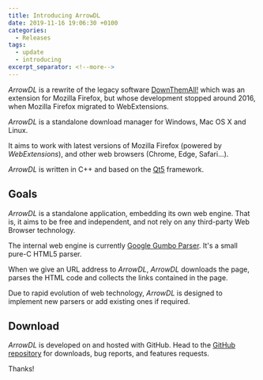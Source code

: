 ```yaml
---
title: Introducing ArrowDL
date: 2019-11-16 19:06:30 +0100
categories:
  - Releases
tags:
  - update
  - introducing
excerpt_separator: <!--more-->
---
```


*ArrowDL* is a rewrite of the legacy software [DownThemAll!](https://en.wikipedia.org/wiki/DownThemAll! "https://en.wikipedia.org/wiki/DownThemAll!") which was an extension for Mozilla Firefox, but whose development stopped around 2016, when Mozilla Firefox migrated to WebExtensions.

*ArrowDL* is a standalone download manager for Windows, Mac OS X and Linux. 


It aims to work with latest versions of Mozilla Firefox (powered by *WebExtensions*), and other web browsers (Chrome, Edge, Safari...). 

<!--more-->

*ArrowDL* is written in C++ and based on the [Qt5](https://www.qt.io/ "https://www.qt.io/") framework.

## Goals

*ArrowDL* is a standalone application, embedding its own web engine. That is, it aims to be free and independent, and not rely on any third-party Web Browser technology.

The internal web engine is currently [Google Gumbo Parser](https://github.com/google/gumbo-parser "https://github.com/google/gumbo-parser"). It's a small pure-C HTML5 parser.

When we give an URL address to *ArrowDL*, *ArrowDL* downloads the page, parses the HTML code and collects the links contained in the page.

Due to rapid evolution of web technology, *ArrowDL* is designed to implement new parsers or add existing ones if required.




## Download

*ArrowDL* is developed on and hosted with GitHub. Head to the <a href="https://github.com/setvisible/ArrowDL">GitHub repository</a> for downloads, bug reports, and features requests.

Thanks!
